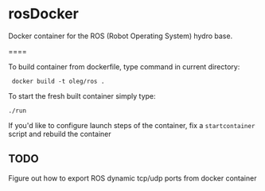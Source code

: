 rosDocker
=========

Docker container for the ROS (Robot Operating System) hydro base.

====

To build container from dockerfile, type command in current directory:

     docker build -t oleg/ros .

To start the fresh built container simply type:

    ./run 

If you'd like to configure launch steps of the container, fix a `startcontainer`
script and rebuild the container

TODO
---

Figure out how to export ROS dynamic tcp/udp ports from docker container
